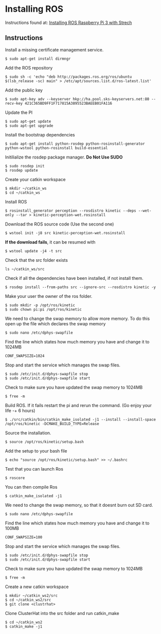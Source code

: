# Installing ROS

Instructions found at: [Installing ROS Raspberry Pi 3 with Strech](http://www.venelinpetkov.com/how-to-install-ros-robot-operating-system-on-raspberry-pi-3-with-raspbian-stretch/)

## Instructions

Install a missing certificate management service.
```
$ sudo apt-get install dirmngr
```

Add the ROS repository
```
$ sudo sh -c 'echo "deb http://packages.ros.org/ros/ubuntu $(lsb_release -sc) main" > /etc/apt/sources.list.d/ros-latest.list'
```

Add the public key
```
$ sudo apt-key adv --keyserver hkp://ha.pool.sks-keyservers.net:80 --recv-key 421C365BD9FF1F717815A3895523BAEEB01FA116
```

Update the PI
```
$ sudo apt-get update
$ sudo apt-get upgrade
```

Install the bootstrap dependencies
```
$ sudo apt-get install python-rosdep python-rosinstall-generator python-wstool python-rosinstall build-essential
```

Initilialize the rosdep package manager. **Do Not Use SUDO**
```
$ sudo rosdep init
$ rosdep update
```

Create your catkin workspace
```
$ mkdir ~/catkin_ws
$ cd ~/catkin_ws
```

Install ROS
```
$ rosinstall_generator perception --rosdistro kinetic --deps --wet-only --tar > kinetic-perception-wet.rosinstall
```

Download the ROS source code (Use the second one)
```
$ wstool init -j8 src kinetic-perception-wet.rosinstall
```

**If the download fails**, it can be resumed with
```
$ wstool update -j4 -t src
```

Check that the src folder exists
```
ls ~/catkin_ws/src
```

Check if all the dependencies have been installed, if not install them.
```
$ rosdep install --from-paths src --ignore-src --rosdistro kinetic -y
```

Make your user the owner of the ros folder.
```
$ sudo mkdir -p /opt/ros/kinetic
$ sudo chown pi:pi /opt/ros/kinetic
```

We need to change the swap memory to allow more memory. To do this open up the file which declares the swap memory
```
$ sudo nano /etc/dphys-swapfile
```

Find the line which states how much memory you have and change it to 1024MB
```
CONF_SWAPSIZE=1024
```

Stop and start the service which manages the swap files.
```
$ sudo /etc/init.d/dphys-swapfile stop
$ sudo /etc/init.d/dphys-swapfile start
```

Check to make sure you have updated the swap memory to 1024MB
```
$ free -m
```

Build ROS. If it fails restart the pi and rerun the command. (Go enjoy your life -+ 6 hours)
```
$ ./src/catkin/bin/catkin_make_isolated -j1 --install --install-space /opt/ros/kinetic -DCMAKE_BUILD_TYPE=Release
```

Source the installation.
```
$ source /opt/ros/kinetic/setup.bash
```

Add the setup to your bash file
```
$ echo "source /opt/ros/kinetic/setup.bash" >> ~/.bashrc
```

Test that you can launch Ros
```
$ roscore
```

You can then compile Ros
```
$ catkin_make_isolated -j1
```

We need to change the swap memory, so that it doesnt burn out SD card.
```
$ sudo nano /etc/dphys-swapfile
```

Find the line which states how much memory you have and change it to 100MB
```
CONF_SWAPSIZE=100
```

Stop and start the service which manages the swap files.
```
$ sudo /etc/init.d/dphys-swapfile stop
$ sudo /etc/init.d/dphys-swapfile start
```

Check to make sure you have updated the swap memory to 1024MB
```
$ free -m
```

Create a new catkin workspace
```
$ mkdir ~/catkin_ws2/src
$ cd ~/catkin_ws2/src
$ git clone <clustrhat>
```

Clone ClusterHat into the src folder and run catkin_make
```
$ cd ~/catkin_ws2
$ catkin_make -j1
```

